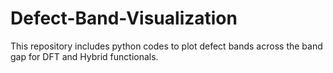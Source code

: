 # Defect-Band-Visualization
This repository includes python codes to plot defect bands across the band gap for DFT and Hybrid functionals.
